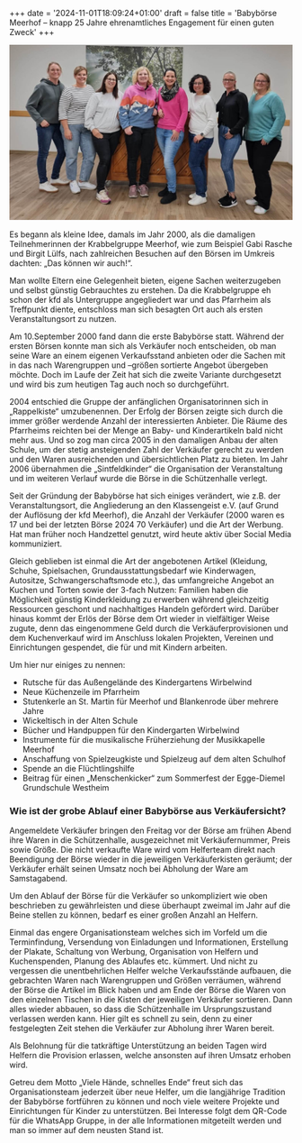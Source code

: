+++
date = '2024-11-01T18:09:24+01:00'
draft = false
title = 'Babybörse Meerhof – knapp 25 Jahre ehrenamtliches Engagement für einen guten Zweck'
+++


![Das Team Babybörse](Team_Babybörse.jpg "Das Team Babybörse")

Es begann als kleine Idee, damals im Jahr 2000, als die damaligen Teilnehmerinnen der Krabbelgruppe Meerhof, wie zum Beispiel Gabi Rasche und Birgit Lülfs, nach zahlreichen Besuchen auf den Börsen im Umkreis dachten: „Das können wir auch!“.

Man wollte Eltern eine Gelegenheit bieten, eigene Sachen weiterzugeben und selbst günstig Gebrauchtes zu erstehen. Da die Krabbelgruppe eh schon der kfd als Untergruppe angegliedert war und das Pfarrheim als Treffpunkt diente, entschloss man sich besagten Ort auch als ersten Veranstaltungsort zu nutzen. 

Am 10.September 2000 fand dann die erste Babybörse statt. Während der ersten Börsen konnte man sich als Verkäufer noch entscheiden, ob man seine Ware an einem eigenen Verkaufsstand anbieten oder die Sachen mit in das nach Warengruppen und –größen sortierte Angebot übergeben möchte. Doch im Laufe der Zeit hat sich die zweite Variante durchgesetzt und wird bis zum heutigen Tag auch noch so durchgeführt. 

2004 entschied die Gruppe der anfänglichen Organisatorinnen sich in „Rappelkiste“ umzubenennen. Der Erfolg der Börsen zeigte sich durch die immer größer werdende Anzahl der interessierten Anbieter. Die Räume des Pfarrheims reichten bei der Menge an Baby- und Kinderartikeln bald nicht mehr aus. Und so zog man circa 2005 in den damaligen Anbau der alten Schule, um der stetig ansteigenden Zahl der Verkäufer gerecht zu werden und den Waren ausreichenden und übersichtlichen Platz zu bieten. Im Jahr 2006 übernahmen die „Sintfeldkinder“ die Organisation der Veranstaltung und im weiteren Verlauf wurde die Börse in die Schützenhalle verlegt. 

Seit der Gründung der Babybörse hat sich einiges verändert, wie z.B. der Veranstaltungsort, die Angliederung an den Klassengeist e.V. (auf Grund der Auflösung der kfd Meerhof), die Anzahl der Verkäufer (2000 waren es 17 und bei der letzten Börse 2024 70 Verkäufer) und die Art der Werbung. Hat man früher noch Handzettel genutzt, wird heute aktiv über Social Media kommuniziert.

Gleich geblieben ist einmal die Art der angebotenen Artikel (Kleidung, Schuhe, Spielsachen, Grundausstattungsbedarf wie Kinderwagen, Autositze, Schwangerschaftsmode etc.), das umfangreiche Angebot an Kuchen und Torten sowie der 3-fach Nutzen:  Familien haben die Möglichkeit günstig Kinderkleidung zu erwerben während gleichzeitig Ressourcen geschont und nachhaltiges Handeln gefördert wird. Darüber hinaus kommt der Erlös der Börse dem Ort wieder in vielfältiger Weise zugute, denn das eingenommene Geld durch die Verkäuferprovisionen und dem Kuchenverkauf wird im Anschluss lokalen Projekten, Vereinen und Einrichtungen gespendet, die für und mit Kindern arbeiten. 

Um hier nur einiges zu nennen: 

- Rutsche für das Außengelände des Kindergartens Wirbelwind 
- Neue Küchenzeile im Pfarrheim 
- Stutenkerle an St. Martin für Meerhof und Blankenrode über mehrere Jahre
- Wickeltisch in der Alten Schule
- Bücher und Handpuppen für den Kindergarten Wirbelwind
- Instrumente für die musikalische Früherziehung der Musikkapelle Meerhof
- Anschaffung von Spielzeugkiste und Spielzeug auf dem alten Schulhof
- Spende an die Flüchtlingshilfe
- Beitrag für einen „Menschenkicker“ zum Sommerfest der Egge-Diemel Grundschule Westheim

### Wie ist der grobe Ablauf einer Babybörse aus Verkäufersicht?
Angemeldete Verkäufer bringen den Freitag vor der Börse am frühen Abend ihre Waren in die Schützenhalle, ausgezeichnet mit Verkäufernummer, Preis sowie Größe. Die nicht verkaufte Ware wird vom Helferteam direkt nach Beendigung der Börse wieder in die jeweiligen Verkäuferkisten geräumt; der Verkäufer erhält seinen Umsatz noch bei Abholung der Ware am Samstagabend.

Um den Ablauf der Börse für die Verkäufer so unkompliziert wie oben beschrieben zu gewährleisten und diese überhaupt zweimal im Jahr auf die Beine stellen zu können, bedarf es einer großen Anzahl an Helfern. 

Einmal das engere Organisationsteam welches sich im Vorfeld um die Terminfindung, Versendung von Einladungen und Informationen, Erstellung der Plakate, Schaltung von Werbung, Organisation von Helfern und Kuchenspenden, Planung des Ablaufes etc. kümmert.
Und nicht zu vergessen die unentbehrlichen Helfer welche Verkaufsstände aufbauen, die gebrachten Waren nach Warengruppen und Größen verräumen, während der Börse die Artikel im Blick haben und am Ende der Börse die Waren von den einzelnen Tischen in die Kisten der jeweiligen Verkäufer sortieren. Dann alles wieder abbauen, so dass die Schützenhalle im Ursprungszustand verlassen werden kann.  Hier gilt es schnell zu sein, denn zu einer festgelegten Zeit stehen die Verkäufer zur Abholung ihrer Waren bereit.  

Als Belohnung für die tatkräftige Unterstützung an beiden Tagen wird Helfern die Provision erlassen, welche ansonsten auf ihren Umsatz erhoben wird. 

Getreu dem Motto „Viele Hände, schnelles Ende“ freut sich das Organisationsteam jederzeit über neue Helfer, um die langjährige Tradition der Babybörse fortführen zu können und noch viele weitere Projekte und Einrichtungen für Kinder zu unterstützen.
Bei Interesse folgt dem QR-Code für die WhatsApp Gruppe, in der alle Informationen mitgeteilt werden und man so immer auf dem neusten Stand ist.





